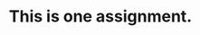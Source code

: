 ---
categories:
 - assignment
title: "This is one assignment."
description: "What this assignment is about. Due date is indicated in the file name."
---